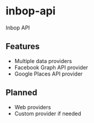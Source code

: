 # inbop-api
Inbop API

## Features

- Multiple data providers
- Facebook Graph API provider
- Google Places API provider

## Planned

- Web providers
- Custom provider if needed
